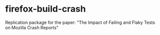 # firefox-build-crash
Replication package for the paper: "The Impact of Failing and Flaky Tests on Mozilla Crash Reports"
